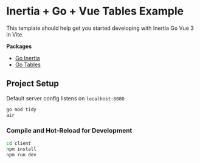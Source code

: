 # Inertia + Go + Vue Tables Example

This template should help get you started developing with Inertia Go Vue 3 in Vite.

**Packages**
 * [Go Inertia](https://humweb.github.io/inertia-go-docs/)
 * [Go Tables](https://humweb.github.io/go-table-docs/)

## Project Setup

Default server config listens on `localhost:8080`
```sh
go mod tidy
air
```

### Compile and Hot-Reload for Development

```sh
cd client
npm install
npm run dev
```

